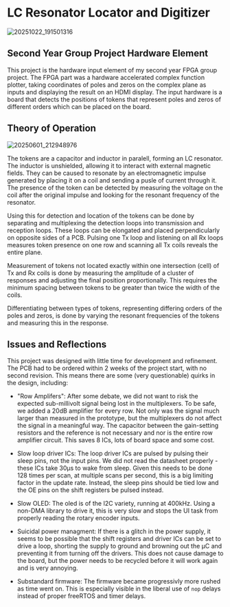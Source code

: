 # LC Resonator Locator and Digitizer

![20251022_191501316](https://github.com/user-attachments/assets/f66b20c2-2141-47fd-8747-2fe812d9bd32)

## Second Year Group Project Hardware Element

This project is the hardware input element of my second year FPGA group project. 
The FPGA part was a hardware accelerated complex function plotter, taking coordinates of poles and zeros on the complex plane as inputs and displaying the result on an HDMI display.
The input hardware is a board that detects the positions of tokens that represent poles and zeros of different orders which can be placed on the board.

## Theory of Operation

![20250601_212948976](https://github.com/user-attachments/assets/b1e17413-b9ff-4efe-a226-938dd5f9d043)

The tokens are a capacitor and inductor in paralell, forming an LC resonator. The inductor is unshielded, allowing it to interact with external magnetic fields. 
They can be caused to resonate by an electromagnetic impulse generated by placing it on a coil and sending a pusle of current through it. 
The presence of the token can be detected by measuring the voltage on the coil after the original impulse and looking for the resonant frequency of the resonator.

Using this for detection and location of the tokens can be done by separating and multiplexing the detection loops into transmission and reception loops.
These loops can be elongated and placed perpendicularly on opposite sides of a PCB. Pulsing one Tx loop and listening on all Rx loops measures token presence on one row and scanning all Tx coils reveals the entire plane.

Measurement of tokens not located exactly within one intersection (cell) of Tx and Rx coils is done by measuring the amplitude of a cluster of responses and adjusting the final position proportionally. 
This requires the minimum spacing between tokens to be greater than twice the width of the coils.

Differentiating between types of tokens, representing differing orders of the poles and zeros, is done by varying the resonant frequencies of the tokens and measuring this in the response.

## Issues and Reflections

This project was designed with little time for development and refinement. The PCB had to be ordered within 2 weeks of the project start, with no second revision. This means there are some (very questionable) quirks in the design, including:
- "Row Amplifers": After some debate, we did not want to risk the expected sub-millivolt signal being lost in the multiplexers. To be safe, we added a 20dB amplifier for every row.
  Not only was the signal much larger than measured in the prototype, but the multiplexers do not affect the signal in a meaningful way. The capacitor between the gain-setting resistors and the reference is not necessary and nor is the entire row amplifier circuit.
  This saves 8 ICs, lots of board space and some cost.

- Slow loop driver ICs: The loop driver ICs are pulsed by pulsing their sleep pins, not the input pins. We did not read the datasheet properly - these ICs take 30µs to wake from sleep.
  Given this needs to be done 128 times per scan, at multiple scans per second, this is a big limiting factor in the update rate.
  Instead, the sleep pins should be tied low and the OE pins on the shift registers be pulsed instead.

- Slow OLED: The oled is of the I2C variety, running at 400kHz. Using a non-DMA library to drive it, this is very slow and stops the UI task from properly reading the rotary encoder inputs.

- Suicidal power managment: If there is a glitch in the power supply, it seems to be possible that the shift registers and driver ICs can be set to drive a loop, shorting the supply to ground and browning out the µC and preventing it from turning off the drivers.
  This does not cause damage to the board, but the power needs to be recycled before it will work again and is very annoying.

- Substandard firmware: The firmware became progressivly more rushed as time went on. This is especially visible in the liberal use of ```nop``` delays instead of proper freeRTOS and timer delays.
